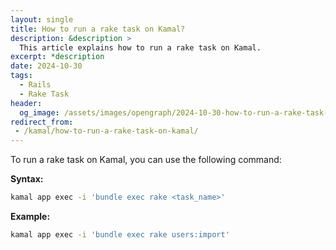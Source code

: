 ```yaml
---
layout: single
title: How to run a rake task on Kamal?
description: &description >
  This article explains how to run a rake task on Kamal.
excerpt: *description
date: 2024-10-30
tags:
  - Rails
  - Rake Task
header:
  og_image: /assets/images/opengraph/2024-10-30-how-to-run-a-rake-task-on-kamal.png
redirect_from:
 - /kamal/how-to-run-a-rake-task-on-kamal/
---
```


To run a rake task on Kamal, you can use the following command:

**Syntax:**

```bash
kamal app exec -i 'bundle exec rake <task_name>'
```

**Example:**

```bash
kamal app exec -i 'bundle exec rake users:import'
```
